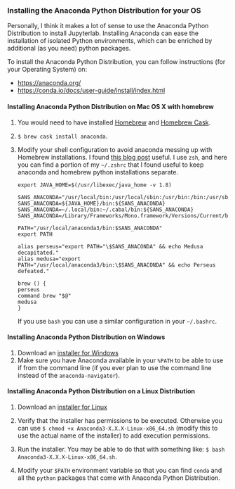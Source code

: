 ### Installing the Anaconda Python Distribution for your OS

Personally, I think it makes a lot of sense to use the Anaconda Python Distribution to install Jupyterlab. Installing Anaconda can ease the installation of isolated Python environments, which can be enriched by additional (as you need) python packages.

To install the Anaconda Python Distribution, you can follow instructions (for your Operating System) on:
+ https://anaconda.org/
+ https://conda.io/docs/user-guide/install/index.html

#### Installing Anaconda Python Distribution on Mac OS X with homebrew

1. You would need to have installed [Homebrew](https://brew.sh/) and [Homebrew Cask](https://caskroom.github.io/).
2. `$ brew cask install anaconda`.
3. Modify your shell configuration to avoid anaconda messing up with Homebrew installations. I found [this blog post](https://hashrocket.com/blog/posts/keep-anaconda-from-constricting-your-homebrew-installs) useful. I use `zsh`, and here you can find a portion of my `~/.zshrc` that I found useful to keep anaconda and homebrew python installations separate.

    ```
    export JAVA_HOME=$(/usr/libexec/java_home -v 1.8)

    SANS_ANACONDA="/usr/local/bin:/usr/local/sbin:/usr/bin:/bin:/usr/sbin:/sbin"
    SANS_ANACONDA=${JAVA_HOME}/bin:${SANS_ANACONDA}
    SANS_ANACONDA=~/.local/bin:~/.cabal/bin:${SANS_ANACONDA}
    SANS_ANACONDA=/Library/Frameworks/Mono.framework/Versions/Current/bin:${SANS_ANACONDA}

    PATH="/usr/local/anaconda3/bin:$SANS_ANACONDA"
    export PATH
    
    alias perseus="export PATH="\$SANS_ANACONDA" && echo Medusa decapitated."
    alias medusa="export PATH="/usr/local/anaconda3/bin:\$SANS_ANACONDA" && echo Perseus defeated."

    brew () {
    perseus
    command brew "$@"
    medusa
    }
    ```

    If you use `bash` you can use a similar configuration in your `~/.bashrc`.

#### Installing Anaconda Python Distribution on Windows

1. Download an [installer for Windows](https://www.anaconda.com/download/#windows)
2. Make sure you have Anaconda available in your `%PATH` to be able to use if from the command line (if you ever plan to use the command line instead of the `anaconda-navigator`).

#### Installing Anaconda Python Distribution on a Linux Distribution

1. Download an [installer for Linux](https://www.anaconda.com/download/#linux)

2. Verify that the installer has permissions to be executed. Otherwise you can use `$ chmod +x Anaconda3-X.X.X-Linux-x86_64.sh` (modify this to use the actual name of the installer) to add execution permissions.
3. Run the installer. You may be able to do that with something like: `$ bash Anaconda3-X.X.X-Linux-x86_64.sh`.
4. Modify your `$PATH` environment variable so that you can find `conda` and all the `python` packages that come with Anaconda Python Distribution.